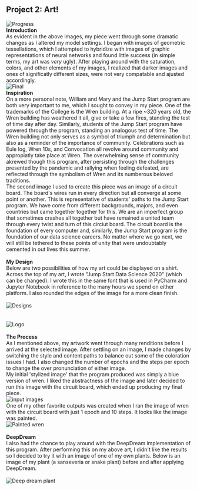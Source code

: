 ## Project 2: Art!
![Progress](https://aeraposo.github.io/Data-310-Public-Raposo/progress.jpg)
<br/>
**Introduction**
<br/>   As evident in the above images, my piece went through some dramatic changes as I altered my model settings. I began with images of geometric tessellations, which I attempted to hybridize with images of graphic representations of neural networks and found little success (in simple terms, my art was *very* ugly). After playing around with the saturation, colors, and other elements of my images, I realized that darker images and ones of significatly different sizes, were not very compatable and ajusted accordingly.
<br/>
![Final](https://aeraposo.github.io/Data-310-Public-Raposo/run_2.png)
<br/>
**Inspiration**
<br/>   On a more personal note, William and Mary and the Jump Start program are both very important to me, which I sought to convey in my piece. One of the trademarks of the College is the Wren building. At a ripe ~320 years old, the Wren building has weathered it all, give or take a few fires, standing the test of time day after day. Similarly, students of the Jump Start program have powered through the program, standing an analogous test of time. The Wren building not only serves as a symbol of triumph and determination but also as a reminder of the importance of community. Celebrations such as Eule log, Wren 10s, and Convocation all revolve around community and appropiatly take place at Wren. The overwhelming sense of community akrewed though this program, after persisting through the challenges presented by the pandemic and rallying when feeling defeated, are reflected through the symbolism of Wren and its numberous beloved traditions.
<br/>
    The second image I used to create this piece was an image of a circuit board. The board's wires run in every direction but all converge at some point or another. This is representative of students' paths to the Jump Start program. We have come from different backgrounds, majors, and even countries but came together together for this. We are an imperfect group that sometimes crashes all together but have remained a united team through every twist and turn of this circiut board. The circuit board is the foundation of every computer and, similarly, the Jump Start program is the foundation of our data science careers. No matter where we go next, we will still be tethered to these points of unity that were undoubtably cemented in out lives this summer.
<br/><br/>
**My Design**
<br/>   Below are two possibilities of how my art could be displayed on a shirt. Across the top of my art, I wrote "Jump Start Data Science 2020" (which can be changed). I wrote this in the same font that is used in PyCharm and Jupyter Notebook in reference to the many hours we spend on either platform. I also rounded the edges of the image for a more clean finish.
<br/>
<br/>
![Designs](https://aeraposo.github.io/Data-310-Public-Raposo/shirt_final.png)
<br/>
<br/>
<br/>
![Logo](https://aeraposo.github.io/Data-310-Public-Raposo/shirt_logo.jpg)
<br/><br/>
**The Process**
<br/>   As I mentioned above, my artwork went through many renditions before I arrived at the selected image. After settling on an image, I made changes by switching the style and content paths to balance out some of the coloration issues I had. I also changed the number of epochs and the steps per epoch to change the over pronunciation of either image.
<br/>   My initial 'stylized image' that the program produced was simply a blue version of wren. I liked the abstractness of the image and later decided to run this image with the circuit board, which ended up producing my final piece.<br/>
![input images](https://aeraposo.github.io/Data-310-Public-Raposo/input_images.png)
<br/>   One of my other favorite outputs was created when I ran the image of wren with the circuit board with just 1 epoch and 10 steps. It looks like the image was painted.
<br/>![Painted wren](https://aeraposo.github.io/Data-310-Public-Raposo/run_1.png)
<br/>
<br/>
**DeepDream**
<br/>   I also had the chance to play around with the DeepDream implementation of this program. After performing this on my above art, I didn't like the results so I decided to try it with an image of one of my own plants. Below is an image of my plant (a sanseveria or snake plant) before and after applying DeepDream.
<br/>
<br/>
![Deep dream plant](https://aeraposo.github.io/Data-310-Public-Raposo/plants.png)


